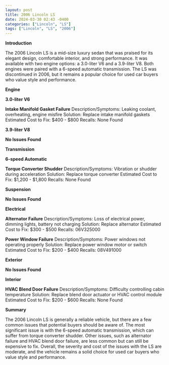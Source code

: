 ```yaml
---
layout: post
title: 2006 Lincoln LS
date: 2024-03-30 02:43 -0400
categories: ["Lincoln", "LS"]
tags: ["Lincoln", "LS", "2006"]
---
```

**Introduction**

The 2006 Lincoln LS is a mid-size luxury sedan that was praised for its elegant design, comfortable interior, and strong performance. It was available with two engine options: a 3.0-liter V6 and a 3.9-liter V8. Both engines were paired with a 6-speed automatic transmission. The LS was discontinued in 2006, but it remains a popular choice for used car buyers who value style and performance.

**Engine**

**3.0-liter V6**

**Intake Manifold Gasket Failure**
Description/Symptoms: Leaking coolant, overheating, engine misfire
Solution: Replace intake manifold gaskets
Estimated Cost to Fix: $400 - $800
Recalls: None Found

**3.9-liter V8**

**No Issues Found**

**Transmission**

**6-speed Automatic**

**Torque Converter Shudder**
Description/Symptoms: Vibration or shudder during acceleration
Solution: Replace torque converter
Estimated Cost to Fix: $1,200 - $1,800
Recalls: None Found

**Suspension**

**No Issues Found**

**Electrical**

**Alternator Failure**
Description/Symptoms: Loss of electrical power, dimming lights, battery not charging
Solution: Replace alternator
Estimated Cost to Fix: $300 - $500
Recalls: 06V325000

**Power Window Failure**
Description/Symptoms: Power windows not operating properly
Solution: Replace power window motor or switch
Estimated Cost to Fix: $200 - $400
Recalls: 08V491000

**Exterior**

**No Issues Found**

**Interior**

**HVAC Blend Door Failure**
Description/Symptoms: Difficulty controlling cabin temperature
Solution: Replace blend door actuator or HVAC control module
Estimated Cost to Fix: $200 - $600
Recalls: None Found

**Summary**

The 2006 Lincoln LS is generally a reliable vehicle, but there are a few common issues that potential buyers should be aware of. The most significant issue is with the 6-speed automatic transmission, which can suffer from torque converter shudder. Other issues, such as alternator failure and HVAC blend door failure, are less common but can still be expensive to fix. Overall, the severity and cost of the issues with the LS are moderate, and the vehicle remains a solid choice for used car buyers who value style and performance.
